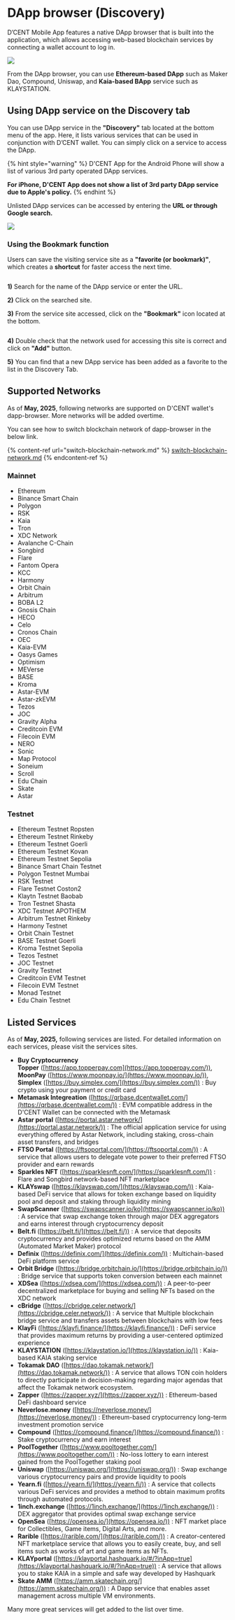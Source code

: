 # DApp browser (Discovery)

D’CENT Mobile App features a native DApp browser that is built into the application, which allows accessing web-based blockchain services by connecting a wallet account to log in.

![](<../../.gitbook/assets/Frame 1321315620.jpg>)

From the DApp browser, you can use **Ethereum-based DApp** such as Maker Dao, Compound, Uniswap, and **Kaia-based BApp** service such as KLAYSTATION.

## Using DApp service on the Discovery tab

You can use DApp service in the **"Discovery"** tab located at the bottom menu of the app. Here, it lists various services that can be used in conjunction with D’CENT wallet. You can simply click on a service to access the DApp.&#x20;

{% hint style="warning" %}
D'CENT App for the Android Phone will show a list of various 3rd party operated DApp services.

**For iPhone, D'CENT App does not show a list of 3rd party DApp service due to Apple's policy.**
{% endhint %}

Unlisted DApp services can be accessed by entering the **URL or through Google search.**

![](<../../.gitbook/assets/Frame 1321315621.jpg>)

### Using the Bookmark function

Users can save the visiting service site as a **"favorite (or bookmark)"**, which creates a **shortcut** for faster access the next time.

<div align="left"><img src="../../.gitbook/assets/Frame 1321315622.jpg" alt=""></div>

**1)** Search for the name of the DApp service or enter the URL.

**2)** Click on the searched site.

**3)** From the service site accessed, click on the **"Bookmark"** icon located at the bottom.

<div align="left"><img src="../../.gitbook/assets/Frame 1321315623.jpg" alt=""></div>

**4)** Double check that the network used for accessing this site is correct and click on **"Add"** button.

**5)** You can find that a new DApp service has been added as a favorite to the list in the Discovery Tab.

## **Supported Networks**

As of **May, 2025**, following networks are supported on D'CENT wallet's dapp-browser. More networks will be added overtime.

You can see how to switch blockchain network of dapp-browser in the below link.

{% content-ref url="switch-blockchain-network.md" %}
[switch-blockchain-network.md](switch-blockchain-network.md)
{% endcontent-ref %}

### Mainnet

* Ethereum
* Binance Smart Chain
* Polygon
* RSK
* Kaia
* Tron
* XDC Network
* Avalanche C-Chain
* Songbird
* Flare
* Fantom Opera
* KCC
* Harmony
* Orbit Chain
* Arbitrum
* BOBA L2
* Gnosis Chain
* HECO
* Celo
* Cronos Chain
* OEC
* Kaia-EVM
* Oasys Games
* Optimism
* MEVerse
* BASE
* Kroma
* Astar-EVM
* Astar-zkEVM
* Tezos
* JOC
* Gravity Alpha
* Creditcoin EVM
* Filecoin EVM
* NERO
* Sonic
* Map Protocol
* Soneium
* Scroll
* Edu Chain
* Skate
* Astar

### Testnet

* Ethereum Testnet Ropsten
* Ethereum Testnet Rinkeby
* Ethereum Testnet Goerli
* Ethereum Testnet Kovan
* Ethereum Testnet Sepolia
* Binance Smart Chain Testnet
* Polygon Testnet Mumbai
* RSK Testnet
* Flare Testnet Coston2
* Klaytn Testnet Baobab
* Tron Testnet Shasta
* XDC Testnet APOTHEM
* Arbitrum Testnet Rinkeby
* Harmony Testnet
* Orbit Chain Testnet
* BASE Testnet Goerli
* Kroma Testnet Sepolia
* Tezos Testnet
* JOC Testnet
* Gravity Testnet
* Creditcoin EVM Testnet
* Filecoin EVM Testnet
* Monad Testnet
* Edu Chain Testnet

## Listed Services

As of **May, 2025,** following services are listed. For detailed information on each services, please visit the services sites.

* **Buy Cryptocurrency**\
  **Topper** ([https://app.topperpay.com](https://app.topperpay.com/)), **MoonPay** ([https://www.moonpay.io/](https://www.moonpay.io/)), **Simplex** ([https://buy.simplex.com/](https://buy.simplex.com/)) : Buy crypto using your payment or credit card
* **Metamask Integreation** ([https://qrbase.dcentwallet.com/](https://qrbase.dcentwallet.com/)) : EVM compatible address in the D'CENT Wallet can be connected with the Metamask
* **Astar portal** ([https://portal.astar.network/](https://portal.astar.network/)) : The official application service for using everything offered by Astar Network, including staking, cross-chain asset transfers, and bridges
* **FTSO Portal** ([https://ftsoportal.com/](https://ftsoportal.com/)) : A service that allows users to delegate vote power to their preferred FTSO provider and earn rewards
* **Sparkles NFT** ([https://sparklesnft.com/](https://sparklesnft.com/)) : Flare and Songbird network-based NFT marketplace
* **KLAYswap** ([https://klayswap.com/](https://klayswap.com/)) : Kaia-based DeFi service that allows for token exchange based on liquidity pool and deposit and staking through liquidity mining
* **SwapScanner** ([https://swapscanner.io/ko](https://swapscanner.io/ko)) : A service that swap exchange token through major DEX aggregators and earns interest through cryptocurrency deposit
* **Belt.fi** ([https://belt.fi/](https://belt.fi/)) : A service that deposits cryptocurrency and provides optimized returns based on the AMM (Automated Market Maker) protocol
* **Definix** ([https://definix.com/](https://definix.com/)) : Multichain-based DeFi platform service
* **Orbit Bridge** ([https://bridge.orbitchain.io/](https://bridge.orbitchain.io/)) : Bridge service that supports token conversion between each mainnet
* **XDSea** ([https://xdsea.com/](https://xdsea.com/)) : A peer-to-peer decentralized marketplace for buying and selling NFTs based on the XDC network
* **cBridge** ([https://cbridge.celer.network/](https://cbridge.celer.network/)) : A service that Multiple blockchain bridge service and  transfers assets between blockchains with low fees
* **KlayFi** ([https://klayfi.finance/](https://klayfi.finance/)) : DeFi service that provides maximum returns by providing a user-centered optimized experience
* **KLAYSTATION** ([https://klaystation.io/](https://klaystation.io/)) : Kaia-based KAIA staking service
* **Tokamak DAO** ([https://dao.tokamak.network/](https://dao.tokamak.network/)) : A service that allows TON coin holders to directly participate in decision-making regarding major agendas that affect the Tokamak network ecosystem.
* **Zapper** ([https://zapper.xyz/](https://zapper.xyz/)) : Ethereum-based DeFi dashboard service
* **Neverlose.money** ([https://neverlose.money/](https://neverlose.money/)) : Ethereum-based cryptocurrency long-term investment promotion service
* **Compound** ([https://compound.finance/](https://compound.finance/)) : Stake cryptocurrency and earn interest
* **PoolTogether** ([https://www.pooltogether.com/](https://www.pooltogether.com/)) : No-loss lottery to earn interest gained from the PoolTogether staking pool
* **Uniswap** ([https://uniswap.org/](https://uniswap.org/)) : Swap exchange various cryptocurrency pairs and provide liquidity to pools
* **Yearn.fi** ([https://yearn.fi/](https://yearn.fi/)) : A service that collects various DeFi services and provides a method to obtain maximum profits through automated protocols.
* **1inch.exchange** ([https://1inch.exchange/](https://1inch.exchange/)) : DEX aggregator that provides optimal swap exchange service
* **OpenSea** ([https://opensea.io/](https://opensea.io/)) : NFT market place for Collectibles, Game items, Digital Arts, and more.
* **Rarible** ([https://rarible.com/](https://rarible.com/)) : A creator-centered NFT marketplace service that allows you to easily create, buy, and sell items such as works of art and game items as NFTs.
* **KLAYportal** ([https://klayportal.hashquark.io/#/?inApp=true](https://klayportal.hashquark.io/#/?inApp=true)) : A service that allows you to stake KAIA in a simple and safe way developed by Hashquark
* **Skate AMM** ([https://amm.skatechain.org/](https://amm.skatechain.org/)) : A Dapp service that enables asset management across multiple VM environments.

Many more great services will get added to the list over time.
